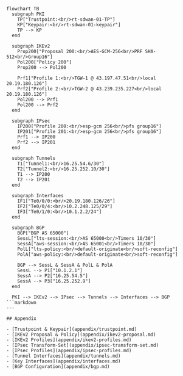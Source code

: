 ```mermaid
flowchart TB
  subgraph PKI
    TP["Trustpoint:<br/>rt-sdwan-01-TP"]
    KP["Keypair:<br/>rt-sdwan-01-keypair"]
    TP --> KP
  end

  subgraph IKEv2
    Prop200["Proposal 200:<br/>AES-GCM-256<br/>PRF SHA-512<br/>Group16"]
    Pol200["Policy 200"]
    Prop200 --> Pol200

    Prf1["Profile 1:<br/>TGW-1 @ 43.197.47.51<br/>local 20.19.180.126"]
    Prf2["Profile 2:<br/>TGW-2 @ 43.239.235.227<br/>local 20.19.180.126"]
    Pol200 --> Prf1
    Pol200 --> Prf2
  end

  subgraph IPsec
    IP200["Profile 200:<br/>esp-gcm 256<br/>pfs group16"]
    IP201["Profile 201:<br/>esp-gcm 256<br/>pfs group16"]
    Prf1 --> IP200
    Prf2 --> IP201
  end

  subgraph Tunnels
    T1["Tunnel1:<br/>16.25.54.6/30"]
    T2["Tunnel2:<br/>16.25.252.10/30"]
    T1 --> IP200
    T2 --> IP201
  end

  subgraph Interfaces
    IF1["Te0/0/0:<br/>20.19.180.126/26"]
    IF2["Te0/0/4:<br/>10.2.248.125/29"]
    IF3["Te0/1/0:<br/>10.1.2.2/24"]
  end

  subgraph BGP
    BGP["BGP AS 65000"]
    SessL["lts-session:<br/>AS 65000<br/>Timers 10/30"]
    SessA["aws-session:<br/>AS 65001<br/>Timers 10/30"]
    PolL["lts-policy:<br/>default-originate<br/>soft-reconfig"]
    PolA["aws-policy:<br/>default-originate<br/>soft-reconfig"]

    BGP --> SessL & SessA & PolL & PolA
    SessL --> P1["10.1.2.1"]
    SessA --> P2["16.25.54.5"]
    SessA --> P3["16.25.252.9"]
  end

  PKI --> IKEv2 --> IPsec --> Tunnels --> Interfaces --> BGP
```markdown
---

## Appendix

- [Trustpoint & Keypair](appendix/trustpoint.md)  
- [IKEv2 Proposal & Policy](appendix/ikev2-proposal.md)  
- [IKEv2 Profiles](appendix/ikev2-profiles.md)  
- [IPsec Transform-Set](appendix/ipsec-transform-set.md)  
- [IPsec Profiles](appendix/ipsec-profiles.md)  
- [Tunnel Interfaces](appendix/tunnels.md)  
- [Key Interfaces](appendix/interfaces.md)  
- [BGP Configuration](appendix/bgp.md)  

